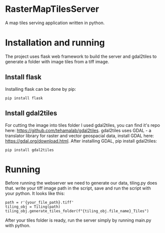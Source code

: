 # RasterMapTilesServer
A map tiles serving application written in python.
# Installation and running
The project uses flask web framework to build the server and gdal2tiles to generate a folder with image tiles from a tiff image.
## Install flask
Installing flask can be done by pip:
```
pip install flask
```
## Install gdal2tiles
For cutting the image into tiles folder I used gdal2tiles, you can find it's repo here: https://github.com/tehamalab/gdal2tiles.
gdal2tiles uses GDAL - a translator library for raster and vector geospacial data, install GDAL here: https://gdal.org/download.html.
After installing GDAL, pip install gdal2tiles:
```
pip install gdal2tiles
```
# Running
Before running the webserver we need to generate our data, tiling.py does that.
write your tiff image path in the script, save and run the script with your python.
It looks like this:
```
path = r'{your_file_path}.tiff'
tiling_obj = Tiling(path)
tiling_obj.generate_tiles_folder(f"{tiling_obj.file_name}_Tiles")
```

After your tiles folder is ready, run the server simply by running main.py with python.


